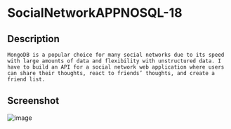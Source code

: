 # SocialNetworkAPPNOSQL-18
## Description
```
MongoDB is a popular choice for many social networks due to its speed with large amounts of data and flexibility with unstructured data. I have to build an API for a social network web application where users can share their thoughts, react to friends’ thoughts, and create a friend list.
```
## Screenshot
![image](https://github.com/CodyCCL/SocialNetworkAPPNOSQL-18/assets/142187489/8258c837-0dbb-4d8e-9ff8-b06c196e9e19)

